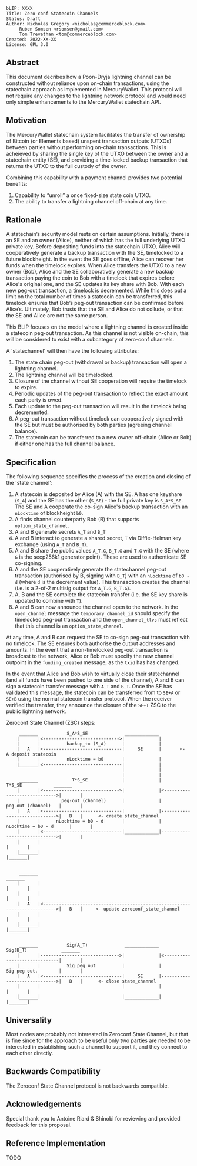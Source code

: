 ```
bLIP: XXXX
Title: Zero-conf Statecoin Channels
Status: Draft
Author: Nicholas Gregory <nicholas@commerceblock.com> 
     Ruben Somsen <rsomsen@gmail.com>
     Tom Trevethan <tom@commerceblock.com> 
Created: 2022-XX-XX
License: GPL 3.0
```

## Abstract

This document decribes how a Poon-Dryja lightning channel can be constructed without reliance upon on-chain transactions, using the statechain approach as implemented in MercuryWallet.  This protocol will not require any changes to the lightning network protocol and would need only simple enhancements to the MercuryWallet statechain API.

## Motivation

The MercuryWallet statechain system facilitates the transfer of ownership of Bitcoin (or Elements based) unspent transaction outputs (UTXOs) between parties without performing on-chain transactions. This is acheieved by sharing the single key of the UTXO between the owner and a statechain entity (SE), and providing a time-locked backup transaction that returns the UTXO to the full custody of the owner.  

Combining this capability with a payment channel provides two potential benefits:
1. Capability to “unroll” a once fixed-size state coin UTXO.
2. The ability to transfer a lightning channel off-chain at any time.

## Rationale

A statechain’s security model rests on certain assumptions. Initially, there is an SE and an owner (Alice), neither of which has the full underlying UTXO private key. Before depositing funds into the statechain UTXO, Alice will cooperatively generate a backup transaction with the SE, timelocked to a future blockheight. In the event the SE goes offline, Alice can recover her funds when the timelock expires. When Alice transfers the UTXO to a new owner (Bob), Alice and the SE collaboratively generate a new backup transaction paying the coin to Bob with a timelock that expires before Alice's original one, and the SE updates its key share with Bob. With each new peg-out transaction, a timelock is decremented. While this does put a limit on the total number of times a statecoin can be transferred, this timelock ensures that Bob’s peg-out transaction can be confirmed before Alice’s. Ultimately, Bob trusts that the SE and Alice do not collude, or that the SE and Alice are not the same person.

This BLIP focuses on the model where a lightning channel is created inside a statecoin peg-out transaction.  As this channel is not visible on-chain, this will be considered to exist with a subcategory of zero-conf channels. 

A 'statechannel' will then have the following attributes:
1. The state chain peg-out (withdrawal or backup) transaction will open a lightning channel.
2. The lightning channel will be timelocked.
3. Closure of the channel without SE cooperation will require the timelock to expire.
4. Periodic updates of the peg-out transaction to reflect the exact amount each party is owed.
5. Each update to the peg-out transaction will result in the timelock being decremented.
6. A peg-out transaction without timelock can cooperatively signed with the SE but must be authorised by both parties (agreeing channel balance). 
7. The statecoin can be transferred to a new owner off-chain (Alice or Bob) if either one has the full channel balance. 

## Specification

The following sequence specifies the process of the creation and closing of the 'state channel':

1. A statecoin is deposited by Alice (A) with the SE. A has one keyshare (`S_A`) and the SE has the other (`S_SE`) - the full private key is `S_A*S_SE`. The SE and A cooperate the co-sign Alice's backup transaction with an `nLocktime` of blockheight `b0`. 
2. A finds channel counterparty Bob (B) that supports `option_state_channel`. 
3. A and B generate secrets `A_T` and `B_T`
4. A and B interact to generate a shared secret, `T` via Diffie-Helman key exchange (using `A_T` and `B_T`). 
5. A and B share the public values `A_T.G`, `B_T.G` and `T.G` with the SE (where `G` is the secp256k1 generator point). These are used to authenticate SE co-signing. 
6. A and the SE cooperatively generate the statechannel peg-out transaction (authorised by B, signing with `B_T`) with an `nLocktime` of `b0 - d` (where `d` is the decrement value). This transaction creates the channel (i.e. is a 2-of-2 multisig output for `A_T.G`, `B_T.G`). 
7. A, B and the SE complete the statecoin transfer (i.e. the SE key share is updated to combine with `T`). 
9. A and B can now announce the channel open to the network. In the `open_channel` message the `temporary_channel_id` should specify the timelocked peg-out transaction and the `open_channel_tlvs` must reflect that this channel is an `option_state_channel`. 

At any time, A and B can request the SE to co-sign peg-out transaction with no timelock. The SE ensures both authorise the output addresses and amounts. In the event that a non-timelocked peg-out transaction is broadcast to the network, Alice or Bob must specify the new channel outpoint in the `funding_created` message, as the `txid` has has changed.

In the event that Alice and Bob wish to virtually close their statechannel (and all funds have been pushed to one side of the channel), A and B can sign a statecoin transfer message with `A_T` and `B_T`. Once the SE has validated this message, the statecoin can be transferred from to `SE+A` or `SE+B` using the normal statecoin transfer protocol. When the receiver verified the transfer, they announce the closure of the `SE+T` ZSC to the public lightning network. 

Zeroconf State Channel (ZSC) steps:

```
     _______           S_A*S_SE              _____________
    |       |<----------------------------->|             |
    |       |          backup_tx (S_A)      |             |
    |   A   |<------------------------------|     SE      |       <-  A deposit statecoin
    |       |          nLocktime = b0       |             |
    |_______|<------------------------------|             |
                                            |             |
                                            |             |
     _______             T*S_SE             |             |              T*S_SE            _______ 
    |       |<----------------------------->|             |<----------------------------->|       |
    |       |        peg-out (channel)      |             |           peg-out (channel)   |       |
    |   A   |<------------------------------|             |------------------------------>|   B   |      <- create state_channel
    |       |      nLocktime = b0 - d       |             |       nLocktime = b0 - d      |       |
    |       |<------------------------------|_____________|------------------------------>|       |
    |       |                                                                             |       |
    |_______|                                                                             |_______|    
    
    
     _______                                                                               _______ 
    |       |                                                                             |       |
    |       |                                                                             |       |
    |   A   |<--------------------------------------------------------------------------->|   B   |     <- update zeroconf_state_channel
    |       |                                                                             |       |
    |_______|                                                                             |_______|   
    
                                
     _______           Sig(A_T)              _____________            Sig(B_T)             _______ 
    |       |------------------------------>|             |<------------------------------|       |
    |       |          Sig peg out          |             |           Sig peg out.        |       |
    |   A   |<------------------------------|     SE      |------------------------------>|   B   |      <- close state_channel
    |       |                               |             |                               |       |
    |_______|                               |_____________|                               |_______|
```

## Universality

Most nodes are probably not interested in Zeroconf State Channel, but that is fine since
for the approach to be useful only two parties are needed to be interested in
establishing such a channel to support it, and they connect to each other directly.

## Backwards Compatibility

The Zeroconf State Channel protocol is not backwards compatible.

## Acknowledgements

Special thank you to Antoine Riard & Shinobi for reviewing and provided feedback for this proposal.

## Reference Implementation

TODO

[Original Statechains Paper]: https://github.com/RubenSomsen/rubensomsen.github.io/blob/master/img/statechains.pdf
